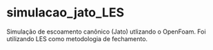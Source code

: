 # simulacao_jato_LES
Simulação de escoamento canônico (Jato) utlizando o OpenFoam. Foi utilizando LES como metodologia de fechamento.
